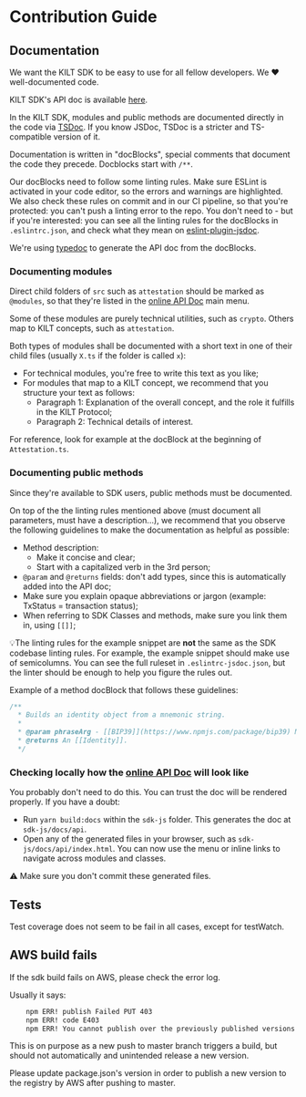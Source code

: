[apidoc]: https://kiltprotocol.github.io/sdk-js
[eslint-plugin-jsdoc]: https://www.npmjs.com/package/eslint-plugin-jsdoc
[typedoc]: https://github.com/TypeStrong/typedoc
[TSDoc]: https://github.com/microsoft/tsdoc

# Contribution Guide

## Documentation

We want the KILT SDK to be easy to use for all fellow developers. We ❤️ well-documented code.

KILT SDK's API doc is available [here][apidoc].

In the KILT SDK, modules and public methods are documented directly in the code via [TSDoc][TSDoc]. If you know JSDoc, TSDoc is a stricter and TS-compatible version of it.

Documentation is written in "docBlocks", special comments that document the code they precede. Docblocks start with `/**`.

Our docBlocks need to follow some linting rules. Make sure ESLint is activated in your code editor, so the errors and warnings are highlighted.
We also check these rules on commit and in our CI pipeline, so that you're protected: you can't push a linting error to the repo.
You don't need to - but if you're interested: you can see all the linting rules for the docBlocks in `.eslintrc.json`, and check what they mean on [eslint-plugin-jsdoc][eslint-plugin-jsdoc].

We're using [typedoc][typedoc] to generate the API doc from the docBlocks.

### Documenting modules

Direct child folders of `src` such as `attestation` should be marked as `@modules`, so that they're listed in the [online API Doc][apidoc] main menu.

Some of these modules are purely technical utilities, such as `crypto`. Others map to KILT concepts, such as `attestation`.

Both types of modules shall be documented with a short text in one of their child files (usually `X.ts` if the folder is called `x`):

* For technical modules, you're free to write this text as you like;
* For modules that map to a KILT concept, we recommend that you structure your text as follows:
  * Paragraph 1: Explanation of the overall concept, and the role it fulfills in the KILT Protocol;
  * Paragraph 2: Technical details of interest.

For reference, look for example at the docBlock at the beginning of `Attestation.ts`.

### Documenting public methods

Since they're available to SDK users, public methods must be documented.

On top of the the linting rules mentioned above (must document all parameters, must have a description...), we recommend that you observe the following guidelines to make the documentation as helpful as possible:

* Method description:
  * Make it concise and clear;
  * Start with a capitalized verb in the 3rd person;
* `@param` and `@returns` fields: don't add types, since this is automatically added into the API doc;
* Make sure you explain opaque abbreviations or jargon (example: TxStatus = transaction status);
* When referring to SDK Classes and methods, make sure you link them in, using `[[]]`;

💡The linting rules for the example snippet are **not** the same as the SDK codebase linting rules. For example, the example snippet should make use of semicolumns. You can see the full ruleset in `.eslintrc-jsdoc.json`, but the linter should be enough to help you figure the rules out.

Example of a method docBlock that follows these guidelines:

```javascript
/**
  * Builds an identity object from a mnemonic string.
  *
  * @param phraseArg - [[BIP39]](https://www.npmjs.com/package/bip39) Mnemonic word phrase (Secret phrase).
  * @returns An [[Identity]].
  */
```

### Checking locally how the [online API Doc][apidoc] will look like

You probably don't need to do this. You can trust the doc will be rendered properly.
If you have a doubt:

* Run `yarn build:docs` within the `sdk-js` folder. This generates the doc at `sdk-js/docs/api`.
* Open any of the generated files in your browser, such as `sdk-js/docs/api/index.html`. You can now use the menu or inline links to navigate across modules and classes.

⚠️ Make sure you don't commit these generated files.

## Tests

Test coverage does not seem to be fail in all cases, except for testWatch.

## AWS build fails

If the sdk build fails on AWS, please check the error log.

Usually it says:

```bash
    npm ERR! publish Failed PUT 403
    npm ERR! code E403
    npm ERR! You cannot publish over the previously published versions: 0.0.3. : @kiltprotocol/sdk-js
```

This is on purpose as a new push to master branch triggers a build, but should not automatically and unintended release a new version.

Please update package.json's version in order to publish a new version to the registry by AWS after pushing to master.
